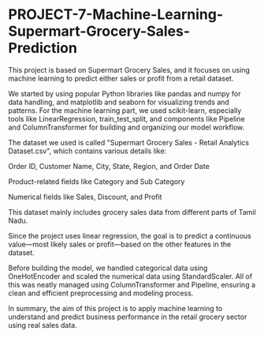 # PROJECT-7-Machine-Learning-Supermart-Grocery-Sales-Prediction

This project is based on Supermart Grocery Sales, and it focuses on using machine learning to predict either sales or profit from a retail dataset.

We started by using popular Python libraries like pandas and numpy for data handling, and matplotlib and seaborn for visualizing trends and patterns. For the machine learning part, we used scikit-learn, especially tools like LinearRegression, train_test_split, and components like Pipeline and ColumnTransformer for building and organizing our model workflow.

The dataset we used is called "Supermart Grocery Sales - Retail Analytics Dataset.csv", which contains various details like:

Order ID, Customer Name, City, State, Region, and Order Date

Product-related fields like Category and Sub Category

Numerical fields like Sales, Discount, and Profit

This dataset mainly includes grocery sales data from different parts of Tamil Nadu.

Since the project uses linear regression, the goal is to predict a continuous value—most likely sales or profit—based on the other features in the dataset.

Before building the model, we handled categorical data using OneHotEncoder and scaled the numerical data using StandardScaler. All of this was neatly managed using ColumnTransformer and Pipeline, ensuring a clean and efficient preprocessing and modeling process.

In summary, the aim of this project is to apply machine learning to understand and predict business performance in the retail grocery sector using real sales data.
